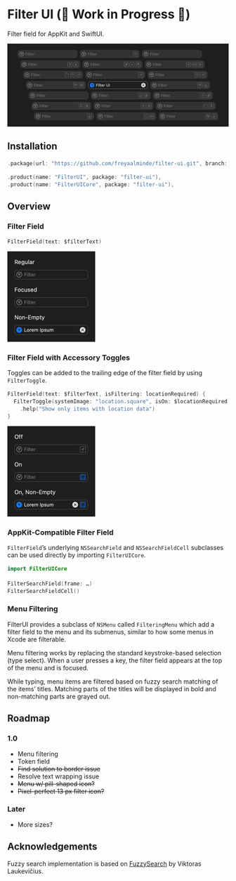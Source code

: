 # Filter UI (🚧 Work in Progress 🚧)

Filter field <!--and menu filtering--> for AppKit and SwiftUI.

<picture>
  <source media="(prefers-color-scheme: dark)" srcset="Screenshots/Logo~dark@2x.png?raw=true 2x, Screenshots/Logo~dark@1x.png?raw=true 1x">
  <source media="(prefers-color-scheme: light)" srcset="Screenshots/Logo~light@2x.png?raw=true 2x, Screenshots/Logo~light@1x.png?raw=true 1x">
  <img alt="" src="Screenshots/Logo~dark@2x.png?raw=true" width="640">
</picture>


## Installation

```swift
.package(url: "https://github.com/freyaalminde/filter-ui.git", branch: "main"),
```

```swift
.product(name: "FilterUI", package: "filter-ui"),
.product(name: "FilterUICore", package: "filter-ui"),
```


## Overview

### Filter Field

```swift
FilterField(text: $filterText)
```

<picture>
  <source media="(prefers-color-scheme: dark)" srcset="Screenshots/BasicUsage~dark@2x.png?raw=true 2x, Screenshots/BasicUsage~dark@1x.png?raw=true 1x">
  <source media="(prefers-color-scheme: light)" srcset="Screenshots/BasicUsage~light@2x.png?raw=true 2x, Screenshots/BasicUsage~light@1x.png?raw=true 1x">
  <img alt="" src="Screenshots/BasicUsage~dark@2x.png?raw=true" width="200">
</picture>


<!--### Filter Field with Custom Prompt-->
<!---->
<!--```swift-->
<!--FilterField(text: $filterText, prompt: "Hello")-->
<!--```-->


### Filter Field with Accessory Toggles

Toggles can be added to the trailing edge of the filter field by using `FilterToggle`.

```swift
FilterField(text: $filterText, isFiltering: locationRequired) {
  FilterToggle(systemImage: "location.square", isOn: $locationRequired)
    .help("Show only items with location data")
}
```

<picture>
  <source media="(prefers-color-scheme: dark)" srcset="Screenshots/AccessoryToggles~dark@2x.png?raw=true 2x, Screenshots/AccessoryToggles~dark@1x.png?raw=true 1x">
  <source media="(prefers-color-scheme: light)" srcset="Screenshots/AccessoryToggles~light@2x.png?raw=true 2x, Screenshots/AccessoryToggles~light@1x.png?raw=true 1x">
  <img alt="" src="Screenshots/AccessoryToggles~dark@2x.png?raw=true" width="200">
</picture>


### AppKit-Compatible Filter Field

`FilterField`’s underlying `NSSearchField` and `NSSearchFieldCell` subclasses can be used directly by importing `FilterUICore`.

```swift
import FilterUICore

FilterSearchField(frame: …)
FilterSearchFieldCell()
```


### Menu Filtering

FilterUI provides a subclass of `NSMenu` called `FilteringMenu` which add a filter field to the menu and its submenus, similar to how some menus in Xcode are filterable.

Menu filtering works by replacing the standard keystroke-based selection (type select). When a user presses a key, the filter field appears at the top of the menu and is focused.

While typing, menu items are filtered based on fuzzy search matching of the items’ titles. Matching parts of the titles will be displayed in bold and non-matching parts are grayed out.


## Roadmap

### 1.0

* Menu filtering
* Token field
* ~~Find solution to border issue~~
* Resolve text wrapping issue
* ~~Menu w/ pill-shaped icon?~~
* ~~Pixel-perfect 13 px filter icon?~~


### Later

* More sizes?


## Acknowledgements

Fuzzy search implementation is based on [FuzzySearch](https://github.com/viktorasl/FuzzySearch) by Viktoras Laukevičius.

